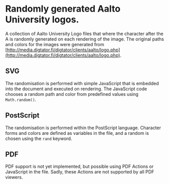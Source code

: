 Randomly generated Aalto University logos.
==========================================

A collection of Aalto University Logo files that where the character after the A is randomly generated on each rendering of the image. The original paths and colors for the images were generated from [http://media.digtator.fi/digtator/clients/aalto/logo.php](http://media.digtator.fi/digtator/clients/aalto/logo.php).


SVG
---

The randomisation is performed with simple JavaScript that is embedded into the document and executed on rendering. The JavaScript code chooses a random path and color from predefined values using `Math.random()`.

PostScript
----------

The randomisation is performed within the PostScript language. Character forms and colors are defined as variables in the file, and a random is chosen using the `rand` keyword.

PDF
---

PDF support is not yet implemented, but possible using PDF Actions or JavaScript in the file. Sadly, these Actions are not supported by all PDF viewers.
